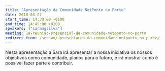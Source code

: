 ```yaml
---
title: "Apresentação da Comunidade NetPonto no Porto"
date: 2010-03-27
start_time: 14:30:00 +0100
end_time: 14:45:00 +0100
speakers: ["saramgsilva"]
meeting: 1a-reuniao-presencial-da-comunidade-netponto-no-porto
redirect_from: /sessao/apresentacao-da-comunidade-netponto-no-porto/
---
```

Nesta apresentação a Sara irá apresentar a nossa iniciativa os nossos objectivos como comunidade, planos para o futuro, e irá mostrar como é possível fazer parte e contribuir.

